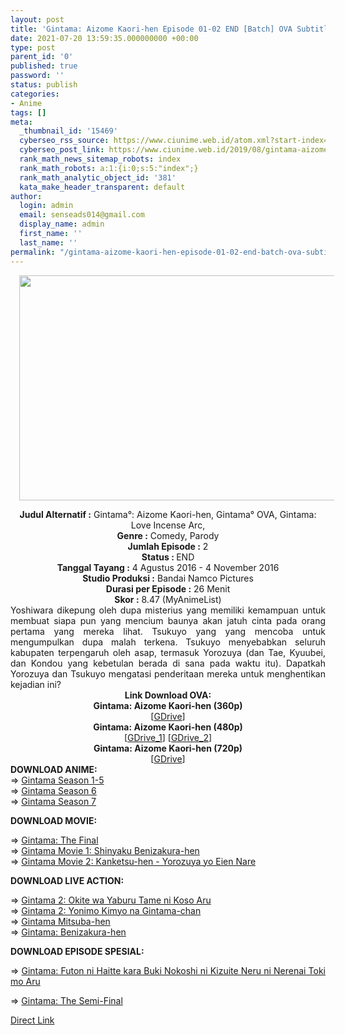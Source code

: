 ```yaml
---
layout: post
title: 'Gintama: Aizome Kaori-hen Episode 01-02 END [Batch] OVA Subtitle Indonesia'
date: 2021-07-20 13:59:35.000000000 +00:00
type: post
parent_id: '0'
published: true
password: ''
status: publish
categories:
- Anime
tags: []
meta:
  _thumbnail_id: '15469'
  cyberseo_rss_source: https://www.ciunime.web.id/atom.xml?start-index=3151&max-results=150
  cyberseo_post_link: https://www.ciunime.web.id/2019/08/gintama-aizome-kaori-hen-episode-01-02.html
  rank_math_news_sitemap_robots: index
  rank_math_robots: a:1:{i:0;s:5:"index";}
  rank_math_analytic_object_id: '381'
  kata_make_header_transparent: default
author:
  login: admin
  email: senseads014@gmail.com
  display_name: admin
  first_name: ''
  last_name: ''
permalink: "/gintama-aizome-kaori-hen-episode-01-02-end-batch-ova-subtitle-indonesia/"
---
```

<div class="separator" style="clear: both; text-align: center;"><a href="https://1.bp.blogspot.com/-P05QGCb9QiU/XVBN7imsbBI/AAAAAAAAdHM/f5VOlbMLmbUecGDWUzvLrwFtqRmUt2BbQCLcBGAs/s1600/Gintama%2B-%2BAizome%2BKaori-hen%2BOVA.jpg" style="margin-left: 1em; margin-right: 1em;"><img border="0" data-original-height="720" data-original-width="1280" height="360" src="{{ site.baseurl }}/assets/2021/07/Gintama%2B-%2BAizome%2BKaori-hen%2BOVA.jpg" width="640" /></a></div>
<p>
<div style="text-align: center;"><b>Judul</b><b><b>&nbsp;Alternatif</b>&nbsp;:</b> Gintama°: Aizome Kaori-hen, Gintama° OVA, Gintama: Love Incense Arc, </div>
<div style="text-align: center;"><b>Genre :</b> Comedy, Parody</div>
<div style="text-align: center;"><b>Jumlah Episode :</b> 2<br /><b>Status :&nbsp;</b>END<br /><b>Tanggal Tayang :</b> 4 Agustus 2016 - 4 November 2016<br /><b>Studio Produksi :</b> Bandai Namco Pictures<br /><b>Durasi per Episode :</b>&nbsp;26 Menit</div>
<div style="text-align: center;"><b>Skor :</b>&nbsp;8.47 (MyAnimeList)</div>
<div style="text-align: center;"></div>
<div style="text-align: justify;">Yoshiwara dikepung oleh dupa misterius yang memiliki kemampuan untuk membuat siapa pun yang mencium baunya akan jatuh cinta pada orang pertama yang mereka lihat. Tsukuyo yang yang mencoba untuk mengumpulkan dupa malah terkena. Tsukuyo menyebabkan seluruh kabupaten terpengaruh oleh asap, termasuk Yorozuya (dan Tae, Kyuubei, dan Kondou yang kebetulan berada di sana pada waktu itu). Dapatkah Yorozuya dan Tsukuyo mengatasi penderitaan mereka untuk menghentikan kejadian ini?</div>
<div style="text-align: justify;"></div>
<div style="text-align: justify;"></div>
<div style="text-align: center;">
<div style="text-align: center;"><b>Link Download OVA:</b></div>
<div style="text-align: center;"><b>Gintama: Aizome Kaori-hen (360p)</b></div>
<div style="text-align: center;">
<div style="text-align: center;">[<a href="https://drive.google.com/uc?export=download&amp;id=1i68uGL0qWDJlTkA326JPudr9DGiT1xSQ" target="_blank" rel="noopener">GDrive</a>]</div>
<div style="text-align: center;">
<div style="text-align: center;"><b>Gintama: Aizome Kaori-hen (480p)</b></div>
<div style="text-align: center;">[<a href="https://drive.google.com/uc?export=download&amp;id=1OmOduM9UN7WAYzmbSrqWPiY4PGQkp7EM" target="_blank" rel="noopener">GDrive_1</a>] [<a href="https://drive.google.com/uc?export=download&amp;id=1pRl459ks_cmM_A8kNA0NAgCazHkrbDyF" target="_blank" rel="noopener">GDrive_2</a>]</div>
<div style="text-align: center;">
<div style="text-align: center;"><b>Gintama: Aizome Kaori-hen (720p)</b></div>
<div style="text-align: center;">[<a href="https://drive.google.com/uc?export=download&amp;id=1bQ4MMvSt5HMYrVErdPVgGop7L2Ll3KEK" target="_blank" rel="noopener">GDrive</a>]
<div style="text-align: left;">
<div style="text-align: justify;">
<div></div>
<div style="text-align: justify;"><b>DOWNLOAD ANIME:</b></div>
<div style="text-align: justify;">=&gt;&nbsp;<a href="https://www.ciunime.web.id/2019/01/gintama-season-1-5-episode-001-328-end.html" target="_blank" rel="noopener">Gintama Season 1-5</a></div>
<div style="text-align: justify;">=&gt;&nbsp;<a href="https://www.ciunime.web.id/2019/01/gintama-season-6-episode-01-13-end.html" target="_blank" rel="noopener">Gintama Season 6</a><br />=&gt;&nbsp;<a href="https://www.ciunime.web.id/2019/01/gintama-season-7-episode-01-25-batch.html" target="_blank" rel="noopener">Gintama Season 7</a></div>
<div style="text-align: justify;"></div>
<p><b>DOWNLOAD MOVIE</b><b>:</b></p>
<p>=&gt;&nbsp;<a href="https://www.ciunime.web.id/2021/07/gintama-final-movie-subtitle-indonesia.html" target="_blank" rel="noopener">Gintama: The Final</a><br />=&gt;&nbsp;<a href="https://www.ciunime.web.id/2019/01/gintama-movie-1-shinyaku-benizakura-hen.html" target="_blank" rel="noopener">Gintama Movie 1: Shinyaku Benizakura-hen</a><br />=&gt;&nbsp;<a href="https://www.ciunime.web.id/2019/01/gintama-movie-2-kanketsu-hen-yorozuya.html" target="_blank" rel="noopener">Gintama Movie 2: Kanketsu-hen - Yorozuya yo Eien Nare</a></p>
</div>
<div style="text-align: justify;"><b>DOWNLOAD LIVE ACTION</b><b>:</b></p>
<p>=&gt;&nbsp;<a href="https://www.ciunime.web.id/2019/07/gintama-2-okite-wa-yaburu-tame-ni-koso.html" target="_blank" rel="noopener">Gintama 2: Okite wa Yaburu Tame ni Koso Aru</a><br />=&gt;&nbsp;<a href="https://www.ciunime.web.id/2019/08/gintama-2-yonimo-kimyo-na-gintama-chan.html" target="_blank" rel="noopener">Gintama 2: Yonimo Kimyo na Gintama-chan</a><br />=&gt;&nbsp;<a href="https://www.ciunime.web.id/2019/01/gintama-mitsuba-hen-episode-01-03-end.html" target="_blank" rel="noopener">Gintama Mitsuba-hen</a><br />=&gt;&nbsp;<a href="https://www.ciunime.web.id/2019/08/gintama-benizakura-hen-live-action.html" target="_blank" rel="noopener">Gintama: Benizakura-hen</a></p>
<p><b>DOWNLOAD EPISODE SPESIAL:</b></p>
<p>=&gt;&nbsp;<a href="https://www.ciunime.web.id/2019/08/gintama-futon-ni-haitte-kara-buki.html" target="_blank" rel="noopener">Gintama: Futon ni Haitte kara Buki Nokoshi ni Kizuite Neru ni Nerenai Toki mo Aru</a></div>
<div style="text-align: justify;">=&gt;&nbsp;<a href="https://www.ciunime.web.id/2021/01/gintama-semi-final-subtitle-indonesia.html" target="_blank" rel="noopener">Gintama: The Semi-Final</a></p>
</div>
</div>
</div>
</div>
</div>
</div>
</div>
<link rel="stylesheet" href="https://cdnjs.cloudflare.com/ajax/libs/font-awesome/4.7.0/css/font-awesome.min.css" />
<div class="divbtn"> <a href="https://handymansurrender.com/fihup8buzv?key=94550f7ce39444073321dde3b8782f97" class="btn"><i class="fa fa-download"></i> Direct Link</a> </div>
